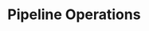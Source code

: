 ---
# metadata # 
title:  Pipeline Operations
description: 
date: 
# taxonomy #
tags: 
series:
seriesPart:
weight: 
---